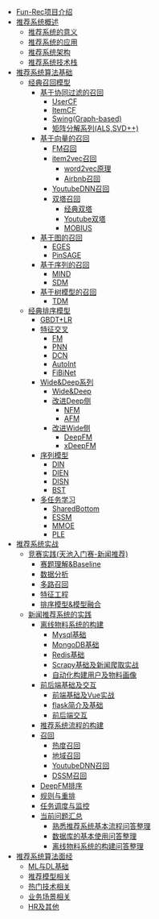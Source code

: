 <!-- docs/_sidebar.md -->

* [Fun-Rec项目介绍](/)
* [推荐系统概述]()
    * [推荐系统的意义](/推荐系统概述/推荐系统的意义)
    * [推荐系统的应用](/推荐系统概述/推荐系统的应用)
    * [推荐系统架构](/推荐系统概述/推荐系统架构)
    * [推荐系统技术栈](/推荐系统概述/推荐系统技术栈)
* [推荐系统算法基础]()  
    * [经典召回模型](/推荐算法基础/经典召回模型/)
        * [基于协同过滤的召回]()
            * [UserCF]()
            * [ItemCF]()
            * [Swing(Graph-based)](/推荐算法基础/经典召回模型/基于协同过滤的召回/Swing(Graph-based))
            * [矩阵分解系列(ALS,SVD++)]()
        * [基于向量的召回](/推荐算法基础/经典召回模型/基于向量的召回/)
            * [FM召回]()
            * [item2vec召回]()
                * [word2vec原理]()
                * [Airbnb召回]()
            * [YoutubeDNN召回]()
            * [双塔召回]()
                * [经典双塔]()
                * [Youtube双塔]()
                * [MOBIUS]()
        * [基于图的召回]()
            * [EGES]()
            * [PinSAGE]()
        * [基于序列的召回]()
            * [MIND](/推荐算法基础/经典召回模型/基于序列的召回/MIND模型)
            * [SDM](/推荐算法基础/经典召回模型/基于序列的召回/SDM模型)
        * [基于树模型的召回]()
            * [TDM]()
    * [经典排序模型]()
        * [GBDT+LR](/推荐算法基础/经典排序模型/GBDT+LR)
        * [特征交叉](/推荐算法基础/经典排序模型/特征交叉/readme)
            * [FM](/推荐算法基础/经典排序模型/特征交叉/FM)
            * [PNN](/推荐算法基础/经典排序模型/特征交叉/PNN)
            * [DCN](/推荐算法基础/经典排序模型/特征交叉/DCN)
            * [AutoInt]()
            * [FiBiNet]()
        * [Wide&Deep系列]()
            * [Wide&Deep](/推荐算法基础/经典排序模型/Wide&Deep系列/Wide&Deep)
            * [改进Deep侧]()
                * [NFM](/推荐算法基础/经典排序模型/Wide&Deep系列/NFM)
                * [AFM](/推荐算法基础/经典排序模型/Wide&Deep系列/AFM)
            * [改进Wide侧]()
                * [DeepFM](/推荐算法基础/经典排序模型/Wide&Deep系列/DeepFM)
                * [xDeepFM]()
        * [序列模型]()
            * [DIN](/推荐算法基础/经典排序模型/序列模型/DIN)
            * [DIEN](/推荐算法基础/经典排序模型/序列模型/DIEN)
            * [DISN]()
            * [BST]()
        * [多任务学习]()
            * [SharedBottom]()
            * [ESSM]()
            * [MMOE]()
            * [PLE]()
* [推荐系统实战]()
    * [竞赛实践(天池入门赛-新闻推荐)]()
        * [赛题理解&Baseline](/推荐系统实战/竞赛实践/markdown/赛题理解+Baseline)
        * [数据分析](/推荐系统实战/竞赛实践/markdown/数据分析)
        * [多路召回](/推荐系统实战/竞赛实践/markdown/多路召回)
        * [特征工程](/推荐系统实战/竞赛实践/markdown/特征工程)
        * [排序模型&模型融合](/推荐系统实战/竞赛实践/markdown/排序模型&模型融合)
    * [新闻推荐系统的实践]()
        * [离线物料系统的构建]()
            * [Mysql基础](/推荐系统实战/新闻推荐系统实践/mysql基础)
            * [MongoDB基础](/推荐系统实战/新闻推荐系统实践/MongoDB基础)
            * [Redis基础](/推荐系统实战/新闻推荐系统实践/Redis基础)
            * [Scrapy基础及新闻爬取实战](/推荐系统实战/新闻推荐系统实践/Scrapy基础及新闻爬取实战)
            * [自动化构建用户及物料画像](/推荐系统实战/新闻推荐系统实践/自动化构建用户及物料画像)
        * [前后端基础及交互]()
            * [前端基础及Vue实战](/推荐系统实战/新闻推荐系统实践/前端基础及Vue实战)
            * [flask简介及基础](/推荐系统实战/新闻推荐系统实践/flask简介及基础)
            * [前后端交互](/推荐系统实战/新闻推荐系统实践/前后端交互)
        * [推荐系统流程的构建](/推荐系统实战/新闻推荐系统实践/推荐系统流程的构建)
        * [召回]()
            - [热度召回]()
            - [地域召回]()
            * [YoutubeDNN召回](/推荐系统实战/新闻推荐系统实践/YoutubeDNN召回)
            * [DSSM召回](/推荐系统实战/新闻推荐系统实践/DSSM召回)
        * [DeepFM排序]()
        * [规则与重排]()
        * [任务调度与监控]()
        * [当前问题汇总]()
            * [熟悉推荐系统基本流程问答整理](/推荐系统实战/新闻推荐系统实践/熟悉推荐系统基本流程问答整理)
            * [数据库的基本使用问答整理](/推荐系统实战/新闻推荐系统实践/数据库的基本使用问答整理)
            * [离线物料系统的构建问答整理](/推荐系统实战/新闻推荐系统实践/离线物料系统的构建问答整理)
* [推荐系统算法面经]()
    * [ML与DL基础](/推荐算法面经/ML与DL基础)
    * [推荐模型相关](/推荐算法面经/推荐模型相关)
    * [热门技术相关](/推荐算法面经/热门技术相关)
    * [业务场景相关](/推荐算法面经/业务场景相关)
    * [HR及其他](/推荐算法面经/HR及其他)
